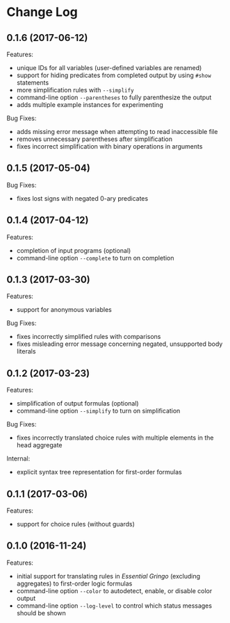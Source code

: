 # Change Log

## 0.1.6 (2017-06-12)

Features:

* unique IDs for all variables (user-defined variables are renamed)
* support for hiding predicates from completed output by using `#show` statements
* more simplification rules with `--simplify`
* command-line option `--parentheses` to fully parenthesize the output
* adds multiple example instances for experimenting

Bug Fixes:

* adds missing error message when attempting to read inaccessible file
* removes unnecessary parentheses after simplification
* fixes incorrect simplification with binary operations in arguments

## 0.1.5 (2017-05-04)

Bug Fixes:

* fixes lost signs with negated 0-ary predicates

## 0.1.4 (2017-04-12)

Features:

* completion of input programs (optional)
* command-line option `--complete` to turn on completion

## 0.1.3 (2017-03-30)

Features:

* support for anonymous variables

Bug Fixes:

* fixes incorrectly simplified rules with comparisons
* fixes misleading error message concerning negated, unsupported body literals

## 0.1.2 (2017-03-23)

Features:

* simplification of output formulas (optional)
* command-line option `--simplify` to turn on simplification

Bug Fixes:

* fixes incorrectly translated choice rules with multiple elements in the head aggregate

Internal:

* explicit syntax tree representation for first-order formulas

## 0.1.1 (2017-03-06)

Features:

* support for choice rules (without guards)

## 0.1.0 (2016-11-24)

Features:

* initial support for translating rules in *Essential Gringo* (excluding aggregates) to first-order logic formulas
* command-line option `--color` to autodetect, enable, or disable color output
* command-line option `--log-level` to control which status messages should be shown
